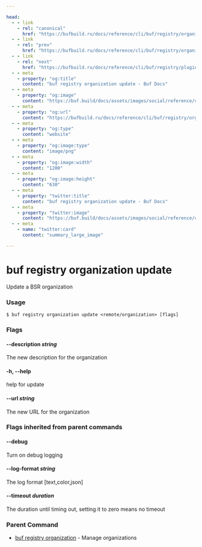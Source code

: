 ```yaml
---

head:
  - - link
    - rel: "canonical"
      href: "https://bufbuild.ru/docs/reference/cli/buf/registry/organization/update/"
  - - link
    - rel: "prev"
      href: "https://bufbuild.ru/docs/reference/cli/buf/registry/organization/info/"
  - - link
    - rel: "next"
      href: "https://bufbuild.ru/docs/reference/cli/buf/registry/plugin/"
  - - meta
    - property: "og:title"
      content: "buf registry organization update - Buf Docs"
  - - meta
    - property: "og:image"
      content: "https://buf.build/docs/assets/images/social/reference/cli/buf/registry/organization/update.png"
  - - meta
    - property: "og:url"
      content: "https://bufbuild.ru/docs/reference/cli/buf/registry/organization/update/"
  - - meta
    - property: "og:type"
      content: "website"
  - - meta
    - property: "og:image:type"
      content: "image/png"
  - - meta
    - property: "og:image:width"
      content: "1200"
  - - meta
    - property: "og:image:height"
      content: "630"
  - - meta
    - property: "twitter:title"
      content: "buf registry organization update - Buf Docs"
  - - meta
    - property: "twitter:image"
      content: "https://buf.build/docs/assets/images/social/reference/cli/buf/registry/organization/update.png"
  - - meta
    - name: "twitter:card"
      content: "summary_large_image"

---
```


# buf registry organization update

Update a BSR organization

### Usage

```console
$ buf registry organization update <remote/organization> [flags]
```

### Flags

#### \--description _string_

The new description for the organization

#### \-h, --help

help for update

#### \--url _string_

The new URL for the organization

### Flags inherited from parent commands

#### \--debug

Turn on debug logging

#### \--log-format _string_

The log format \[text,color,json\]

#### \--timeout _duration_

The duration until timing out, setting it to zero means no timeout

### Parent Command

- [buf registry organization](../) - Manage organizations

